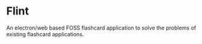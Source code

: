 # Flint
An electron/web based FOSS flashcard application to solve the problems of existing flashcard applications.
